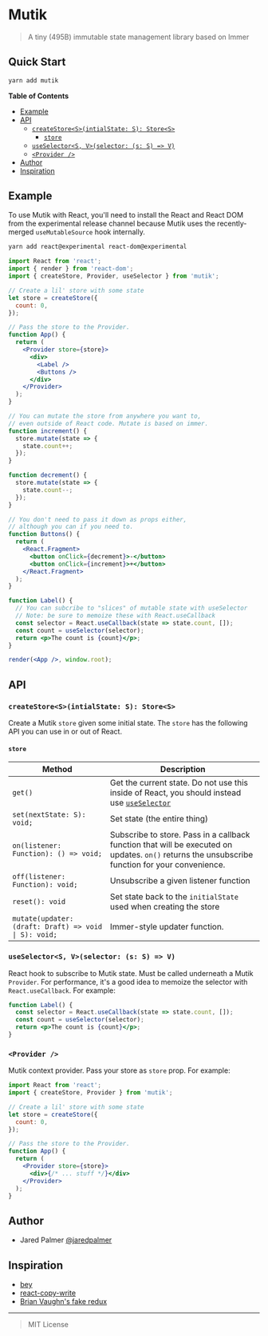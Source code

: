 # Mutik

> A tiny (495B) immutable state management library based on Immer

## Quick Start

```bash
yarn add mutik
```

**Table of Contents**

<!-- START doctoc generated TOC please keep comment here to allow auto update -->
<!-- DON'T EDIT THIS SECTION, INSTEAD RE-RUN doctoc TO UPDATE -->

- [Example](#example)
- [API](#api)
  - [`createStore<S>(intialState: S): Store<S>`](#createstoresintialstate-s-stores)
    - [`store`](#store)
  - [`useSelector<S, V>(selector: (s: S) => V)`](#useselectors-vselector-s-s--v)
  - [`<Provider />`](#provider-)
- [Author](#author)
- [Inspiration](#inspiration)

<!-- END doctoc generated TOC please keep comment here to allow auto update -->

## Example

To use Mutik with React, you'll need to install the React and React DOM from the experimental release channel because Mutik uses the recently-merged `useMutableSource` hook internally.

```bash
yarn add react@experimental react-dom@experimental
```

```jsx
import React from 'react';
import { render } from 'react-dom';
import { createStore, Provider, useSelector } from 'mutik';

// Create a lil' store with some state
let store = createStore({
  count: 0,
});

// Pass the store to the Provider.
function App() {
  return (
    <Provider store={store}>
      <div>
        <Label />
        <Buttons />
      </div>
    </Provider>
  );
}

// You can mutate the store from anywhere you want to,
// even outside of React code. Mutate is based on immer.
function increment() {
  store.mutate(state => {
    state.count++;
  });
}

function decrement() {
  store.mutate(state => {
    state.count--;
  });
}

// You don't need to pass it down as props either,
// although you can if you need to.
function Buttons() {
  return (
    <React.Fragment>
      <button onClick={decrement}>-</button>
      <button onClick={increment}>+</button>
    </React.Fragment>
  );
}

function Label() {
  // You can subcribe to "slices" of mutable state with useSelector
  // Note: be sure to memoize these with React.useCallback
  const selector = React.useCallback(state => state.count, []);
  const count = useSelector(selector);
  return <p>The count is {count}</p>;
}

render(<App />, window.root);
```

## API

### `createStore<S>(intialState: S): Store<S>`

Create a Mutik `store` given some initial state. The `store` has the following API you can use in or out of React.

#### `store`

| **Method**                                            | **Description**                                                                                                                                 |
| ----------------------------------------------------- | ----------------------------------------------------------------------------------------------------------------------------------------------- |
| `get()`                                               | Get the current state. Do not use this inside of React, you should instead use [`useSelector`](#useselectors-vselector-s-s--v)                  |
| `set(nextState: S): void;`                            | Set state (the entire thing)                                                                                                                    |
| `on(listener: Function): () => void;`                 | Subscribe to store. Pass in a callback function that will be executed on updates. `on()` returns the unsubscribe function for your convenience. |
| `off(listener: Function): void;`                      | Unsubscribe a given listener function                                                                                                           |
| `reset(): void`                                       | Set state back to the `initialState` used when creating the store                                                                               |
| `mutate(updater: (draft: Draft) => void \| S): void;` | Immer-style updater function.                                                                                                                   |

### `useSelector<S, V>(selector: (s: S) => V)`

React hook to subscribe to Mutik state. Must be called underneath a Mutik `Provider`. For performance, it's a good idea to memoize the selector with `React.useCallback`. For example:

```jsx
function Label() {
  const selector = React.useCallback(state => state.count, []);
  const count = useSelector(selector);
  return <p>The count is {count}</p>;
}
```

### `<Provider />`

Mutik context provider. Pass your store as `store` prop. For example:

```jsx
import React from 'react';
import { createStore, Provider } from 'mutik';

// Create a lil' store with some state
let store = createStore({
  count: 0,
});

// Pass the store to the Provider.
function App() {
  return (
    <Provider store={store}>
      <div>{/* ... stuff */}</div>
    </Provider>
  );
}
```

## Author

- Jared Palmer [@jaredpalmer](https://twitter.com/jaredpalmer)

## Inspiration

- [bey](https://gitub.com/jamiebuilds/bey)
- [react-copy-write](https://github.com/aweary/react-copy-write)
- [Brian Vaughn's fake redux](https://codesandbox.io/s/react-redux-usemutablesource-eyxoe)

---

> MIT License
